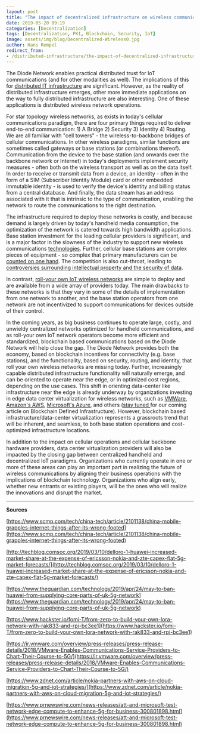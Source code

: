 ```yaml
---
layout: post
title: "The impact of decentralized infrastructure on wireless communications"
date: 2019-05-20 09:19
categories: [Decentralization]
tags: [Decentralization, PKI, Blockchain, Security, IoT]
image: assets/img/blog/Decentralized-Wireless0.jpg
author: Hans Rempel
redirect_from:
- /distributed-infrastructure/the-impact-of-decentralized-infrastructure-on-wireless-communications-19140/
---
```


The Diode Network enables practical distributed trust for IoT communications (and for other modalities as well).  The implications of this for [distributed IT infrastructure](/distributed-infrastructure/2019/03/07/the-end-of-mining.html) are significant.  However, as the reality of distributed infrastructure emerges, other more immediate applications on the way to fully distributed infrastructure are also interesting.  One of these applications is distributed wireless network operations.

For star topology wireless networks, as exists in today's cellular communications paradigm, there are four primary things required to deliver end-to-end communication: 1) A Bridge 2) Security 3) Identity 4) Routing.  We are all familiar with "cell towers" - the wireless-to-backbone bridges of cellular communications.  In other wireless paradigms, similar functions are sometimes called gateways or base stations (or combinations thereof).  Communication from the device to the base station (and onwards over the backbone network or Internet) in today's deployments implement security measures - often both on the wireless transport as well as on the data itself.  In order to receive or transmit data from a device, an identity - often in the form of a SIM (Subscriber Identity Module) card or other embedded immutable identity - is used to verify the device's identity and billing status from a central database.  And finally, the data stream has an address associated with it that is intrinsic to the type of communication, enabling the network to route the communications to the right destination.

The infrastructure required to deploy these networks is costly, and because demand is largely driven by today's handheld media consumption, the optimization of the network is catered towards high bandwidth applications.  Base station investment for the leading cellular providers is significant, and is a major factor in the slowness of the industry to support new wireless communications [technologies](https://www.scmp.com/tech/china-tech/article/2101138/china-mobile-grapples-internet-things-after-its-wrong-footed).  Further, cellular base stations are complex pieces of equipment - so complex that primary manufacturers can be [counted on one hand](http://techblog.comsoc.org/2019/03/10/delloro-1-huawei-increased-market-share-at-the-expense-of-ericsson-nokia-and-zte-capex-flat-5g-market-forecasts/).  The competition is also cut-throat, leading to [controversies surrounding intellectual property and the security of data](https://www.theguardian.com/technology/2019/apr/24/may-to-ban-huawei-from-supplying-core-parts-of-uk-5g-network).  

In contrast, [roll-your own IoT wireless networks](https://www.hackster.io/fomi-T/from-zero-to-build-your-own-lora-network-with-rak833-and-rpi-bc3ee1) are simple to deploy and are available from a wide array of providers today.  The main drawbacks to these networks is that they vary in some of the details of implementation from one network to another, and the base station operators from one network are not incentivized to support communications for devices outside of their control.  

In the coming years, as big business continues to operate large, costly, and unwieldy centralized networks optimized for handheld communications, and as roll-your own IoT network operators become more efficient and standardized, blockchain based communications based on the Diode Network will help close the gap.  The Diode Network provides both the economy, based on blockchain incentives for connectivity (e.g. base stations), and the functionality, based on security, routing, and identity, that roll your own wireless networks are missing today.  Further, increasingly capable distributed infrastructure functionality will naturally emerge, and can be oriented to operate near the edge, or in optimized cost regions, depending on the use cases.  This shift in orienting data-center like infrastructure near the edge is already underway by organizations investing in edge data center virtualization for wireless networks, such as [VMWare](https://ir.vmware.com/overview/press-releases/press-release-details/2018/VMware-Enables-Communications-Service-Providers-to-Chart-Their-Course-to-5G/), [Amazon's AWS](https://www.zdnet.com/article/nokia-partners-with-aws-on-cloud-migration-5g-and-iot-strategies/), [Microsoft's Azure](https://www.prnewswire.com/news-releases/att-and-microsoft-test-network-edge-compute-to-enhance-5g-for-business-300801898.html), and others ([stay tuned ](/blog/)for our coming article on Blockchain Defined Infrastructure).  However, blockchain based infrastructure/data-center virtualization represents a grassroots trend that will be inherent, and seamless, to both base station operations and cost-optimized infrastructure locations.  

In addition to the impact on cellular operations and cellular backbone hardware providers, data center virtualization providers will also be impacted by the closing gap between centralized handheld and decentralized IoT paradigms.  Organizations who currently operate in one or more of these areas can play an important part in realizing the future of wireless communications by aligning their business operations with the implications of blockchain technology. Organizations who align early, whether new entrants or existing players, will be the ones who will realize the innovations and disrupt the market.

---

**Sources**

[https://www.scmp.com/tech/china-tech/article/2101138/china-mobile-grapples-internet-things-after-its-wrong-footed](https://www.scmp.com/tech/china-tech/article/2101138/china-mobile-grapples-internet-things-after-its-wrong-footed)

[http://techblog.comsoc.org/2019/03/10/delloro-1-huawei-increased-market-share-at-the-expense-of-ericsson-nokia-and-zte-capex-flat-5g-market-forecasts/](http://techblog.comsoc.org/2019/03/10/delloro-1-huawei-increased-market-share-at-the-expense-of-ericsson-nokia-and-zte-capex-flat-5g-market-forecasts/)

[https://www.theguardian.com/technology/2019/apr/24/may-to-ban-huawei-from-supplying-core-parts-of-uk-5g-network](https://www.theguardian.com/technology/2019/apr/24/may-to-ban-huawei-from-supplying-core-parts-of-uk-5g-network)

[https://www.hackster.io/fomi-T/from-zero-to-build-your-own-lora-network-with-rak833-and-rpi-bc3ee1](https://www.hackster.io/fomi-T/from-zero-to-build-your-own-lora-network-with-rak833-and-rpi-bc3ee1)

[https://ir.vmware.com/overview/press-releases/press-release-details/2018/VMware-Enables-Communications-Service-Providers-to-Chart-Their-Course-to-5G/](https://ir.vmware.com/overview/press-releases/press-release-details/2018/VMware-Enables-Communications-Service-Providers-to-Chart-Their-Course-to-5G/)

[https://www.zdnet.com/article/nokia-partners-with-aws-on-cloud-migration-5g-and-iot-strategies/](https://www.zdnet.com/article/nokia-partners-with-aws-on-cloud-migration-5g-and-iot-strategies/)

[https://www.prnewswire.com/news-releases/att-and-microsoft-test-network-edge-compute-to-enhance-5g-for-business-300801898.html](https://www.prnewswire.com/news-releases/att-and-microsoft-test-network-edge-compute-to-enhance-5g-for-business-300801898.html)
